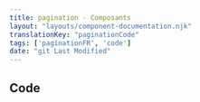 ```yaml
---
title: pagination - Composants
layout: "layouts/component-documentation.njk"
translationKey: "paginationCode"
tags: ['paginationFR', 'code']
date: "git Last Modified"
---
```


## Code